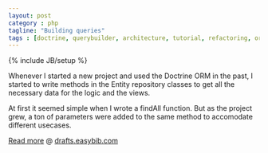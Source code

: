 ```yaml
---
layout: post
category : php
tagline: "Building queries"
tags : [doctrine, querybuilder, architecture, tutorial, refactoring, orm]
---
```

{% include JB/setup %}

Whenever I started a new project and used the Doctrine ORM in the past, I started to write methods in the Entity repository classes to get all the necessary data for the logic and the views.

At first it seemed simple when I wrote a findAll function. But as the project grew, a ton of parameters were added to the same method to accomodate different usecases.

[Read more](http://drafts.easybib.com/post/44139111915/taiming-repository-classes-in-doctrine-with-the) @ [drafts.easybib.com](http://drafts.easybib.com/)
